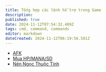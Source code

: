 ```yaml
---
title: Tổng hợp các lệnh hỗ trợ trong Game
description: 
published: true
date: 2024-11-12T07:54:32.409Z
tags: cmd, command, commands
editor: markdown
dateCreated: 2024-11-12T06:19:56.581Z
---
```


- [AFK](/vi/commands/afk)
- [Mua HP/MANA/SD](/vi/commands/buy-hp-mana-sd)
- [Nén Ngọc Thuộc Tính](/vi/commands/zip-jewel-of-elements)